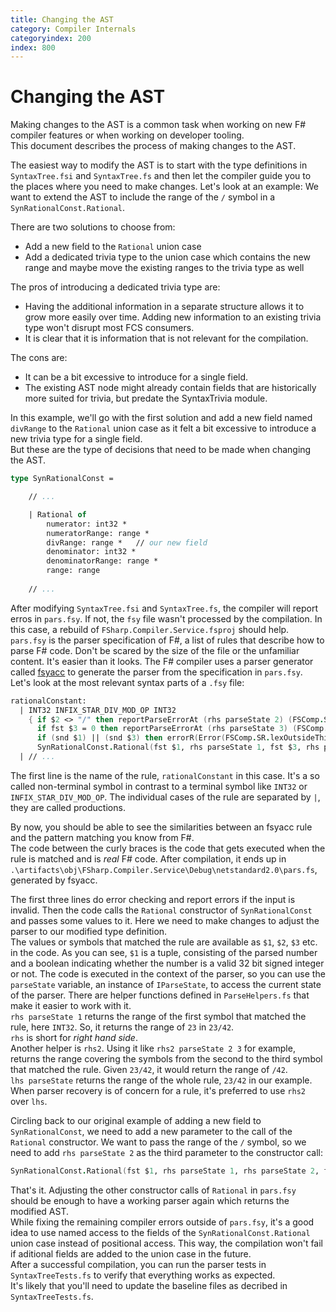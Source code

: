 ```yaml
---
title: Changing the AST
category: Compiler Internals
categoryindex: 200
index: 800
---
```

# Changing the AST

Making changes to the AST is a common task when working on new F# compiler features or when working on developer tooling.  
This document describes the process of making changes to the AST.

The easiest way to modify the AST is to start with the type definitions in `SyntaxTree.fsi` and `SyntaxTree.fs` and then let the compiler guide you to the places where you need to make changes.
Let's look at an example: We want to extend the AST to include the range of the `/` symbol in a `SynRationalConst.Rational`.  

There are two solutions to choose from:
- Add a new field to the `Rational` union case
- Add a dedicated trivia type to the union case which contains the new range and maybe move the existing ranges to the trivia type as well  

The pros of introducing a dedicated trivia type are:
- Having the additional information in a separate structure allows it to grow more easily over time. Adding new information to an existing trivia type won't disrupt most FCS consumers.  
- It is clear that it is information that is not relevant for the compilation.  

The cons are: 
- It can be a bit excessive to introduce for a single field.
- The existing AST node might already contain fields that are historically more suited for trivia, but predate the SyntaxTrivia module.

In this example, we'll go with the first solution and add a new field named `divRange` to the `Rational` union case as it felt a bit excessive to introduce a new trivia type for a single field.  
But these are the type of decisions that need to be made when changing the AST.

```fsharp
type SynRationalConst =

    // ...

    | Rational of
        numerator: int32 *
        numeratorRange: range *
        divRange: range *   // our new field
        denominator: int32 *
        denominatorRange: range *
        range: range
    
    // ...
```	

After modifying `SyntaxTree.fsi` and `SyntaxTree.fs`, the compiler will report erros in `pars.fsy`. If not, the `fsy` file wasn't processed by the compilation. In this case, a rebuild of `FSharp.Compiler.Service.fsproj` should help.  
`pars.fsy` is the parser specification of F#, a list of rules that describe how to parse F# code. Don't be scared by the size of the file or the unfamiliar content.
It's easier than it looks.
The F# compiler uses a parser generator called [fsyacc](https://github.com/fsprojects/FsLexYacc) to generate the parser from the specification in `pars.fsy`.
Let's look at the most relevant syntax parts of a `.fsy` file:

```fsharp
rationalConstant:
  | INT32 INFIX_STAR_DIV_MOD_OP INT32
    { if $2 <> "/" then reportParseErrorAt (rhs parseState 2) (FSComp.SR.parsUnexpectedOperatorForUnitOfMeasure())
      if fst $3 = 0 then reportParseErrorAt (rhs parseState 3) (FSComp.SR.parsIllegalDenominatorForMeasureExponent())
      if (snd $1) || (snd $3) then errorR(Error(FSComp.SR.lexOutsideThirtyTwoBitSigned(), lhs parseState))
      SynRationalConst.Rational(fst $1, rhs parseState 1, fst $3, rhs parseState 3, lhs parseState) }
  | // ...
```

The first line is the name of the rule, `rationalConstant` in this case. It's a so called non-terminal symbol in contrast to a terminal symbol like `INT32` or `INFIX_STAR_DIV_MOD_OP`. The individual cases of the rule are separated by `|`, they are called productions.

By now, you should be able to see the similarities between an fsyacc rule and the pattern matching you know from F#.  
The code between the curly braces is the code that gets executed when the rule is matched and is _real_ F# code. After compilation, it ends up in 
`.\artifacts\obj\FSharp.Compiler.Service\Debug\netstandard2.0\pars.fs`, generated by fsyacc.

The first three lines do error checking and report errors if the input is invalid.
Then the code calls the `Rational` constructor of `SynRationalConst` and passes some values to it. Here we need to make changes to adjust the parser to our modified type definition.  
The values or symbols that matched the rule are available as `$1`, `$2`, `$3` etc. in the code. As you can see, `$1` is a tuple, consisting of the parsed number and a boolean indicating whether the number is a valid 32 bit signed integer or not.
The code is executed in the context of the parser, so you can use the `parseState` variable, an instance of `IParseState`, to access the current state of the parser. There are helper functions defined in `ParseHelpers.fs` that make it easier to work with it.  
`rhs parseState 1` returns the range of the first symbol that matched the rule, here `INT32`. So, it returns the range of `23` in `23/42`.  
`rhs` is short for _right hand side_.  
Another helper is `rhs2`. Using it like `rhs2 parseState 2 3` for example, returns the range covering the symbols from the second to the third symbol that matched the rule. Given `23/42`, it would return the range of `/42`.  
 `lhs parseState` returns the range of the whole rule, `23/42` in our example.
 When parser recovery is of concern for a rule, it's preferred to use `rhs2` over `lhs`.
 
 Circling back to our original example of adding a new field to `SynRationalConst`, we need to add a new parameter to the call of the `Rational` constructor. We want to pass the range of the `/` symbol, so we need to add `rhs parseState 2` as the third parameter to the constructor call:  
 
 ```fsharp
SynRationalConst.Rational(fst $1, rhs parseState 1, rhs parseState 2, fst $3, rhs parseState 3, lhs parseState)
```	

That's it. Adjusting the other constructor calls of `Rational` in `pars.fsy` should be enough to have a working parser again which returns the modified AST.  
While fixing the remaining compiler errors outside of `pars.fsy`, it's a good idea to use named access to the fields of the `SynRationalConst.Rational` union case instead of positional access. This way, the compilation won't fail if aditional fields are added to the union case in the future.  
After a successful compilation, you can run the parser tests in `SyntaxTreeTests.fs` to verify that everything works as expected.  
It's likely that you'll need to update the baseline files as decribed in `SyntaxTreeTests.fs`.
